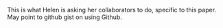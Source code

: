 This is what Helen is asking her collaborators to do, specific to this 
paper. May point to github gist on using Github. 
